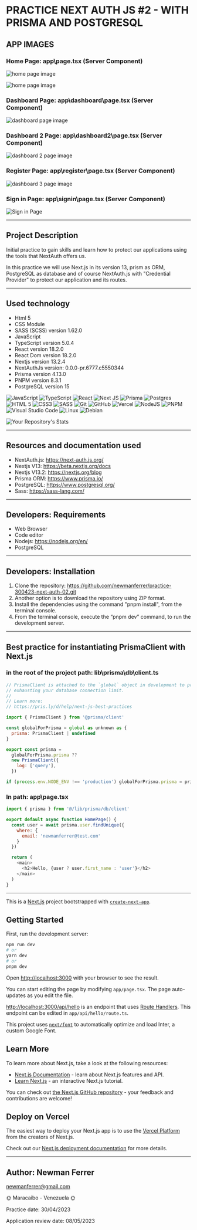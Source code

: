 # PRACTICE NEXT AUTH JS #2 - WITH PRISMA AND POSTGRESQL

## APP IMAGES

### Home Page: app\page.tsx (Server Component)

![home page image](public/images/readme/app-home-01.jpg 'Home Page #1')

![home page image](public/images/readme/app-home-02.jpg 'Home Page #2')

### Dashboard Page: app\dashboard\page.tsx (Server Component)

![dashboard page image](public/images/readme/app-dashboard.jpg 'Dashboard Page')

### Dashboard 2 Page: app\dashboard2\page.tsx (Server Component)

![dashboard 2 page image](public/images/readme/app-dashboard2.jpg 'Dashboard 2 Page')

### Register Page: app\register\page.tsx (Server Component)

![dashboard 3 page image](public/images/readme/app-register.jpg 'Register Page')

### Sign in Page: app\signin\page.tsx (Server Component)

![Sign in Page](public/images/readme/app-signin.jpg 'Sign in Page')

---

## Project Description

Initial practice to gain skills and learn how to protect our applications using the tools that NextAuth offers us.

In this practice we will use Next.js in its version 13, prism as ORM, PostgreSQL as database and of course NextAuth.js with "Credential Provider" to protect our application and its routes.

---

## Used technology

- Html 5
- CSS Module
- SASS (SCSS) version 1.62.0
- JavaScript
- TypeScript version 5.0.4
- React version 18.2.0
- React Dom version 18.2.0
- Nextjs version 13.2.4
- NextAuthJs version: 0.0.0-pr.6777.c5550344
- Prisma version 4.13.0
- PNPM version 8.3.1
- PostgreSQL version 15

![JavaScript](https://img.shields.io/badge/javascript-%23323330.svg?style=for-the-badge&logo=javascript&logoColor=%23F7DF1E)
![TypeScript](https://img.shields.io/badge/typescript-%23007ACC.svg?style=for-the-badge&logo=typescript&logoColor=white)
![React](https://img.shields.io/badge/react-%2320232a.svg?style=for-the-badge&logo=react&logoColor=%2361DAFB)
![Next JS](https://img.shields.io/badge/Next-black?style=for-the-badge&logo=next.js&logoColor=white)
![Prisma](https://img.shields.io/badge/Prisma-3982CE?style=for-the-badge&logo=Prisma&logoColor=white)
![Postgres](https://img.shields.io/badge/postgres-%23316192.svg?style=for-the-badge&logo=postgresql&logoColor=white)
![HTML 5](https://img.shields.io/badge/HTML5-E34F26?style=for-the-badge&logo=html5&logoColor=white)
![CSS3](https://img.shields.io/badge/css3-%231572B6.svg?style=for-the-badge&logo=css3&logoColor=white)
![SASS](https://img.shields.io/badge/SASS-hotpink.svg?style=for-the-badge&logo=SASS&logoColor=white)
![Git](https://img.shields.io/badge/git-%23F05033.svg?style=for-the-badge&logo=git&logoColor=white)
![GitHub](https://img.shields.io/badge/GitHub-100000?style=for-the-badge&logo=github&logoColor=white)
![Vercel](https://img.shields.io/badge/vercel-%23000000.svg?style=for-the-badge&logo=vercel&logoColor=white)
![NodeJS](https://img.shields.io/badge/node.js-6DA55F?style=for-the-badge&logo=node.js&logoColor=white)
![PNPM](https://img.shields.io/badge/pnpm-%234a4a4a.svg?style=for-the-badge&logo=pnpm&logoColor=f69220)
![Visual Studio Code](https://img.shields.io/badge/Visual%20Studio%20Code-0078d7.svg?style=for-the-badge&logo=visual-studio-code&logoColor=white)
![Linux](https://img.shields.io/badge/Linux-FCC624?style=for-the-badge&logo=linux&logoColor=black)
![Debian](https://img.shields.io/badge/Debian-D70A53?style=for-the-badge&logo=debian&logoColor=white)

![Your Repository's Stats](https://github-readme-stats.vercel.app/api/top-langs/?username=newmanferrer&theme=blue-green)

---

## Resources and documentation used

- NextAuth.js: https://next-auth.js.org/
- Nextjs V13: https://beta.nextjs.org/docs
- Nextjs V13.2: https://nextjs.org/blog
- Prisma ORM: https://www.prisma.io/
- PostgreSQL: https://www.postgresql.org/
- Sass: https://sass-lang.com/

---

## Developers: Requirements

- Web Browser
- Code editor
- Nodejs: https://nodejs.org/en/
- PostgreSQL

---

## Developers: Installation

1. Clone the repository: https://github.com/newmanferrer/practice-300423-next-auth-02.git
2. Another option is to download the repository using ZIP format.
3. Install the dependencies using the command "pnpm install", from the terminal console.
4. From the terminal console, execute the “pnpm dev” command, to run the development server.

---

## Best practice for instantiating PrismaClient with Next.js

### in the root of the project path: lib\prisma\db\client.ts

```js
// PrismaClient is attached to the `global` object in development to prevent
// exhausting your database connection limit.
//
// Learn more:
// https://pris.ly/d/help/next-js-best-practices

import { PrismaClient } from '@prisma/client'

const globalForPrisma = global as unknown as {
  prisma: PrismaClient | undefined
}

export const prisma =
  globalForPrisma.prisma ??
  new PrismaClient({
    log: ['query'],
  })

if (process.env.NODE_ENV !== 'production') globalForPrisma.prisma = prisma
```

### In path: app\page.tsx

```js
import { prisma } from '@/lib/prisma/db/client'

export default async function HomePage() {
  const user = await prisma.user.findUnique({
    where: {
      email: 'newmanferrer@test.com'
    }
  })

  return (
    <main>
      <h2>Hello, {user ? user.first_name : 'user'}</h2>
    </main>
  )
}
```

---

This is a [Next.js](https://nextjs.org/) project bootstrapped with [`create-next-app`](https://github.com/vercel/next.js/tree/canary/packages/create-next-app).

## Getting Started

First, run the development server:

```bash
npm run dev
# or
yarn dev
# or
pnpm dev
```

Open [http://localhost:3000](http://localhost:3000) with your browser to see the result.

You can start editing the page by modifying `app/page.tsx`. The page auto-updates as you edit the file.

[http://localhost:3000/api/hello](http://localhost:3000/api/hello) is an endpoint that uses [Route Handlers](https://beta.nextjs.org/docs/routing/route-handlers). This endpoint can be edited in `app/api/hello/route.ts`.

This project uses [`next/font`](https://nextjs.org/docs/basic-features/font-optimization) to automatically optimize and load Inter, a custom Google Font.

## Learn More

To learn more about Next.js, take a look at the following resources:

- [Next.js Documentation](https://nextjs.org/docs) - learn about Next.js features and API.
- [Learn Next.js](https://nextjs.org/learn) - an interactive Next.js tutorial.

You can check out [the Next.js GitHub repository](https://github.com/vercel/next.js/) - your feedback and contributions are welcome!

## Deploy on Vercel

The easiest way to deploy your Next.js app is to use the [Vercel Platform](https://vercel.com/new?utm_medium=default-template&filter=next.js&utm_source=create-next-app&utm_campaign=create-next-app-readme) from the creators of Next.js.

Check out our [Next.js deployment documentation](https://nextjs.org/docs/deployment) for more details.

---

## Author: Newman Ferrer

newmanferrer@gmail.com

🌞 Maracaibo - Venezuela 🌞

Practice date: 30/04/2023

Application review date: 08/05/2023
